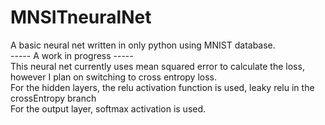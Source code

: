 # MNSITneuralNet
A basic neural net written in only python using MNIST database.
\
----- A work in progress ----- 
\
This neural net currently uses mean squared error to calculate the loss, however I plan on switching to cross entropy loss.
\
For the hidden layers, the relu activation function is used, leaky relu in the crossEntropy branch
\
For the output layer, softmax activation is used.
